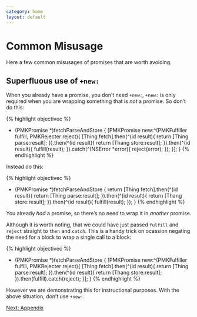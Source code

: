 ```yaml
---
category: home
layout: default
---
```


# Common Misusage

Here a few common misusages of promises that are worth avoiding.

## Superfluous use of `+new:`

When you already have a promise, you don’t need `+new:`, `+new:` is only
required when you are wrapping something that is *not* a promise. So
don’t do this:

{% highlight objectivec %}
- (PMKPromise *)fetchParseAndStore {
    [PMKPromise new:^(PMKFulfiller fulfill, PMKRejecter reject){
        [Thing fetch].then(^(id result){
            return [Thing parse:result];
        }).then(^(id result){
            return [Thang store:result];
        }).then(^(id result){
            fulfill(result);
        }).catch(^(NSError *error){
            reject(error);
        });
    }];
}
{% endhighlight %}

Instead do this:

{% highlight objectivec %}
- (PMKPromise *)fetchParseAndStore {
    return [Thing fetch].then(^(id result){
        return [Thing parse:result];
    }).then(^(id result){
        return [Thang store:result];
    }).then(^(id result){
        fulfill(result);
    });
}
{% endhighlight %}

You already *had* a promise, so there’s no need to wrap it in *another*
promise.

Although it is worth noting, that we could have just passed `fulfill` and
`reject` straight to `then` and `catch`. This is a handy trick on
ocassion negating the need for a block to wrap a single call to a block:

 {% highlight objectivec %}
 - (PMKPromise *)fetchParseAndStore {
     [PMKPromise new:^(PMKFulfiller fulfill, PMKRejecter reject){
         [Thing fetch].then(^(id result){
             return [Thing parse:result];
         }).then(^(id result){
             return [Thang store:result];
         }).then(fulfill).catch(reject);
     }];
 }
 {% endhighlight %}
 
However we are demonstrating this for instructional purposes. With the
above situation, don’t use `+new:`.

<div><a class="pagination" href="/appendix">Next: Appendix</a></div>
